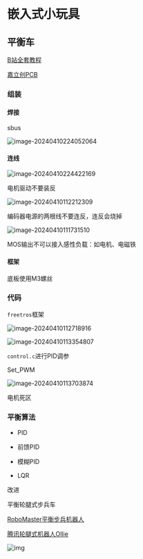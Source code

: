 # 嵌入式小玩具

## 平衡车

[B站全套教程](https://www.bilibili.com/video/BV1Va411Z7G4)<br>

[嘉立创PCB](https://www.jlc.com/)<br>

### 组装

#### 焊接

sbus

![image-20240410224052064](https://philfan-pic.oss-cn-beijing.aliyuncs.com/img/image-20240410224052064.png)

#### 连线

![image-20240410224422169](https://philfan-pic.oss-cn-beijing.aliyuncs.com/img/image-20240410224422169.png)

电机驱动不要装反

![image-20240410112212309](https://philfan-pic.oss-cn-beijing.aliyuncs.com/img/image-20240410112212309.png)

编码器电源的两根线不要连反，连反会烧掉

![image-20240410111731510](https://philfan-pic.oss-cn-beijing.aliyuncs.com/img/image-20240410111731510.png)

MOS输出不可以接入感性负载：如电机、电磁铁

#### 框架

底板使用M3螺丝

### 代码

`freetros`框架

![image-20240410112718916](https://philfan-pic.oss-cn-beijing.aliyuncs.com/img/image-20240410112718916.png)

![image-20240410113354807](https://philfan-pic.oss-cn-beijing.aliyuncs.com/img/image-20240410113354807.png)

`control.c`进行PID调参



Set_PWM

![image-20240410113703874](https://philfan-pic.oss-cn-beijing.aliyuncs.com/img/image-20240410113703874.png)



电机死区







### 平衡算法

- PID

- 前馈PID
- 模糊PID

- LQR



改进

平衡轮腿式步兵车

[RoboMaster平衡步兵机器人](https://zhuanlan.zhihu.com/p/563048952)

[腾讯轮腿式机器人Ollie](https://www.zhihu.com/question/462906299)

![img](https://philfan-pic.oss-cn-beijing.aliyuncs.com/img/v2-e729a367adb27910f79f9b112b4b6bfd_1440w.webp)